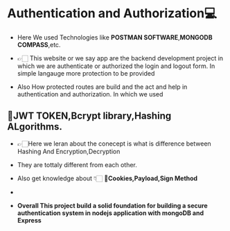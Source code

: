# Authentication and Authorization💻
 - Here We used Technologies like **POSTMAN SOFTWARE**,**MONGODB COMPASS**,etc.

- 👉🏻 This website or we say app are the backend development project in which we are authenticate or authorized  the login and logout form. In simple langauge more protection to be provided
- Also How protected routes are build and the act and help in authentication and authorization.
In which we used 
## 🔗JWT TOKEN,Bcrypt library,Hashing ALgorithms.
- 👉🏻Here we leran about the conecept is what is difference between Hashing And Encryption,Decryption 

- They are tottaly different from each  other. 

- Also get knowledge about 👇🏻 **🔗Cookies,Payload,Sign Method**

- 

- **Overall This project build a solid foundation for building a secure authentication system in nodejs application with mongoDB and Express**

